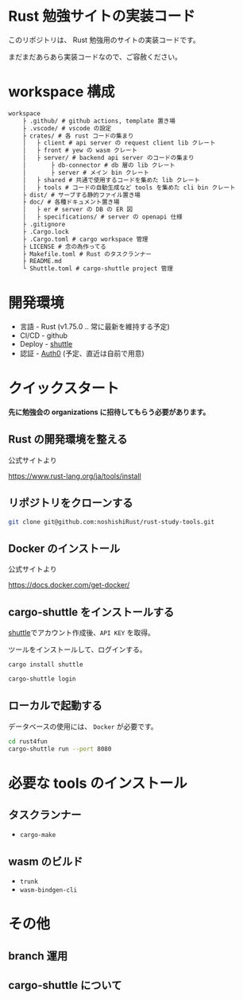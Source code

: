 # Rust 勉強サイトの実装コード
このリポジトリは、 Rust 勉強用のサイトの実装コードです。

まだまだあらあら実装コードなので、ご容赦ください。

# workspace 構成

```txt
workspace
    ├ .github/ # github actions, template 置き場
    ├ .vscode/ # vscode の設定
    ├ crates/ # 各 rust コードの集まり
    │   ├ client # api server の request client lib クレート
    │   ├ front # yew の wasm クレート
    │   ├ server/ # backend api server のコードの集まり
    │       ├ db-connector # db 層の lib クレート
    │       ├ server # メイン bin クレート
    │   ├ shared # 共通で使用するコードを集めた lib クレート
    │   ├ tools # コードの自動生成など tools を集めた cli bin クレート
    ├ dist/ # サーブする静的ファイル置き場
    ├ doc/ # 各種ドキュメント置き場
    │   ├ er # server の DB の ER 図
    │   ├ specifications/ # server の openapi 仕様
    ├ .gitignore
    ├ .Cargo.lock
    ├ .Cargo.toml # cargo workspace 管理
    ├ LICENSE # 念の為作ってる
    ├ Makefile.toml # Rust のタスクランナー
    ├ README.md
    └ Shuttle.toml # cargo-shuttle project 管理
```

# 開発環境
- 言語 - Rust (v1.75.0 .. 常に最新を維持する予定)
- CI/CD - github
- Deploy - [shuttle](https://www.shuttle.rs/)
- 認証 - [Auth0](https://auth0.com/jp) (予定、直近は自前で用意)

# クイックスタート
**先に勉強会の organizations に招待してもらう必要があります。**

## Rust の開発環境を整える
公式サイトより

https://www.rust-lang.org/ja/tools/install

## リポジトリをクローンする
``` bash
git clone git@github.com:noshishiRust/rust-study-tools.git
```

## Docker のインストール
公式サイトより

https://docs.docker.com/get-docker/

## cargo-shuttle をインストールする
[shuttle](https://www.shuttle.rs/)でアカウント作成後、`API KEY` を取得。 

ツールをインストールして、ログインする。
``` bash
cargo install shuttle

cargo-shuttle login
```

## ローカルで起動する
データベースの使用には、 `Docker` が必要です。

``` bash
cd rust4fun
cargo-shuttle run --port 8080
```

# 必要な tools のインストール

## タスクランナー
- `cargo-make`

## wasm のビルド
- `trunk`
- `wasm-bindgen-cli`

# その他
## branch 運用

## cargo-shuttle について
